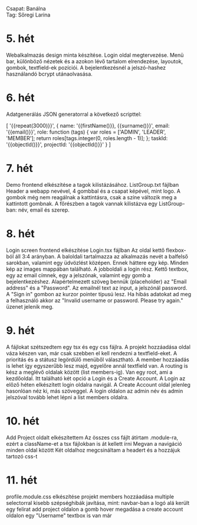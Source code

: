 Csapat: Banálna \
Tag: Sőregi Larina

# 5. hét
Webalkalmazás design minta készítése. Login oldal megtervezése. Menü bar, különböző nézetek és a azokon lévő tartalom elrendezése, layoutok, gombok, textfield-ek pozíciói. A bejelentkezésnél a jelszó-hashez használandó bcrypt utánaolvasása.

# 6. hét
Adatgenerálás JSON generatorral a következő scripttel: 

[
    '{{repeat(3000)}}',
    {
        name: '{{firstName()}}, {{surname()}}',
        email: '{{email()}}',
        role: function (tags) {
            var roles = ['ADMIN', 'LEADER', 'MEMBER'];
            return roles[tags.integer(0, roles.length - 1)];
        };
        taskId: '{{objectId()}}',
        projectId: '{{objectId()}}'
    }
]

# 7. hét
Demo frontend elkészítése a tagok kilistázásához. 
ListGroup.txt fájlban
Header a webapp nevével, 4 gombbal és a csapat képével, mint logo. 
A gombok még nem reagálnak a kattintásra, csak a színe változik meg a kattintott gombnak. 
A főrészben a tagok vannak kilistázva egy ListGroup-ban: név, email és szerep.

# 8. hét
Login screen frontend elkészítése
Login.tsx fájlban
Az oldal kettő flexbox-ból áll 3:4 arányban. 
A baloldali tartalmazza az alkalmazás nevét a balfelső sarokban, valamint egy üdvözlést középen.
Ennek háttere egy kép. Minden kép az images mappában található.
A jobboldali a login rész. 
Kettő textbox, egy az email címnek, egy a jelszónak, valamint egy gomb a bejelentkezéshez. 
Alapértelmezett szöveg bennük (placeholder) az "Email address" és a "Password".
Az emailnél text az input, a jelszónál password. 
A "Sign in" gombon az kurzor pointer típusú lesz. 
Ha hibás adatokat ad meg a felhasználó akkor az "Invalid username or password. Please try again." üzenet jelenik meg. 

# 9. hét
A fájlokat szétszedtem egy tsx és egy css fájlra. 
A projekt hozzáadása oldal váza készen van, már csak szebben el kell rendezni a textfield-eket.
A prioritás és a státusz legördülő menüből választható. A member hozzáadás is lehet így egyszerűbb lesz majd, egyelőre annál textfield van.
A routing is kész a meglévő oldalak között (list members-ig).
Van egy root, ami a kezdőoldal. Itt található két opció a Login és a Create Account.
A Login az előző héten elkészített login oldalra navigál. 
A Create Account oldal jelenleg hasonlóan néz ki, más szöveggel. 
A login oldalon az admin név és admin jelszóval tovább lehet lépni a list members oldalra. 

# 10. hét
Add Project oldalt elkészítettem
Az összes css fájlt átírtam .module-ra, ezért a className-et a tsx fájlokban is át kellett írni
Megvan a navigáció minden oldal között
Két oldalhoz megcsináltam a headert és a hozzájuk tartozó css-t

# 11. hét
profile.module.css elkészítése
projekt members hozzáadása multiple selectorral
kisebb szépséghibák javítása, mint:
navbar-ban a logó alá került egy felirat
add project oldalon a gomb hover megadása
a create account oldalon egy "Username" textbox is van már
